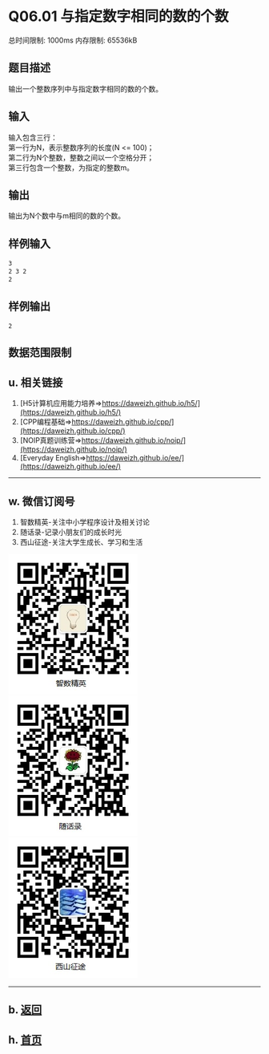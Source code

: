 # Q06.01 与指定数字相同的数的个数

总时间限制: 1000ms 内存限制: 65536kB

## 题目描述  

输出一个整数序列中与指定数字相同的数的个数。

## 输入 

输入包含三行：   
第一行为N，表示整数序列的长度(N <= 100)；   
第二行为N个整数，整数之间以一个空格分开；   
第三行包含一个整数，为指定的整数m。  

## 输出   

输出为N个数中与m相同的数的个数。

## 样例输入

    3
    2 3 2
    2

## 样例输出

    2

## 数据范围限制

## u. 相关链接

1. [H5计算机应用能力培养=>https://daweizh.github.io/h5/](https://daweizh.github.io/h5/)
2. [CPP编程基础=>https://daweizh.github.io/cpp/](https://daweizh.github.io/cpp/)
3. [NOIP真题训练营=>https://daweizh.github.io/noip/](https://daweizh.github.io/noip/)
4. [Everyday English=>https://daweizh.github.io/ee/](https://daweizh.github.io/ee/)

----------

## w. 微信订阅号

1. 智数精英-关注中小学程序设计及相关讨论
2. 随话录-记录小朋友们的成长时光
3. 西山征途-关注大学生成长、学习和生活

![欢迎关注“智数精英”订阅号](../../assets/me/img/idea8.jpg)
![欢迎关注“随话录”订阅号](../../assets/me/img/shl8.jpg)
![欢迎关注“西山征途”订阅号](../../assets/me/img/xszt8.jpg)

----------

## b. [返回](../)
    
## h. [首页](../../)

